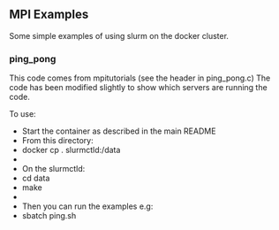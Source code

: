 ## MPI Examples

Some simple examples of using slurm on the docker cluster.

### ping_pong

This code comes from mpitutorials (see the header in ping_pong.c) The code has been modified slightly to show which servers are running the code.

To use:

* Start the container as described in the main README
* From this directory:
* docker cp . slurmctld:/data
*
* On the slurmctld:
*   cd data
*   make
*
*   Then you can run the examples e.g:
*   sbatch ping.sh
